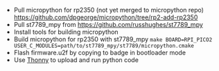 - Pull micropython for rp2350 (not yet merged to micropython repo) https://github.com/dpgeorge/micropython/tree/rp2-add-rp2350
- Pull st7789_mpy from https://github.com/russhughes/st7789_mpy
- Install tools for building micropython 
- Build micropython for rp2350 with st7789_mpy `make BOARD=RPI_PICO2 USER_C_MODULES=path/to/st7789_mpy/st7789/micropython.cmake`
- Flash firmware.u2f by copying to badge in bootloader mode
- Use [Thonny](https://thonny.org/) to upload and run python code